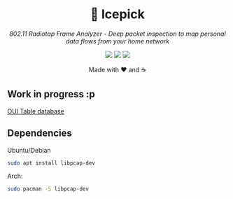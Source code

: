 <h1 align="center">🧊 Icepick</h1>
<p align="center"><em>802.11 Radiotap Frame Analyzer - Deep packet inspection to map personal data flows from your home network</em></p>
<p align="center">
  <img src="https://img.shields.io/badge/C-17-blue?logo=c" />
  <img src="https://img.shields.io/badge/License-GPL--3.0-blue" />
  <img src="https://img.shields.io/badge/Status-WIP-orange" />
</p>
<p align="center">Made with ❤️ and ☕</p>

## Work in progress :p

[OUI Table database](https://standards-oui.ieee.org/oui/oui.txt)

## Dependencies
Ubuntu/Debian
```bash
sudo apt install libpcap-dev
```
Arch:
```bash
sudo pacman -S libpcap-dev
```
